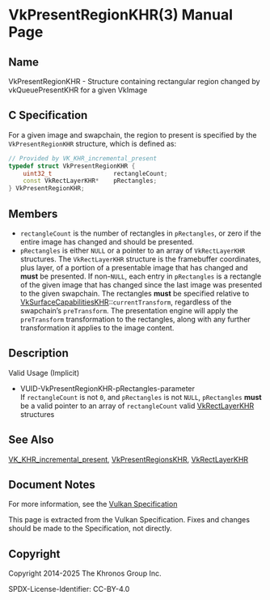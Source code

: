 # VkPresentRegionKHR(3) Manual Page

## Name

VkPresentRegionKHR - Structure containing rectangular region changed by vkQueuePresentKHR for a given VkImage



## [](#_c_specification)C Specification

For a given image and swapchain, the region to present is specified by the `VkPresentRegionKHR` structure, which is defined as:

```c++
// Provided by VK_KHR_incremental_present
typedef struct VkPresentRegionKHR {
    uint32_t                 rectangleCount;
    const VkRectLayerKHR*    pRectangles;
} VkPresentRegionKHR;
```

## [](#_members)Members

- `rectangleCount` is the number of rectangles in `pRectangles`, or zero if the entire image has changed and should be presented.
- `pRectangles` is either `NULL` or a pointer to an array of `VkRectLayerKHR` structures. The `VkRectLayerKHR` structure is the framebuffer coordinates, plus layer, of a portion of a presentable image that has changed and **must** be presented. If non-`NULL`, each entry in `pRectangles` is a rectangle of the given image that has changed since the last image was presented to the given swapchain. The rectangles **must** be specified relative to [VkSurfaceCapabilitiesKHR](https://registry.khronos.org/vulkan/specs/latest/man/html/VkSurfaceCapabilitiesKHR.html)::`currentTransform`, regardless of the swapchain’s `preTransform`. The presentation engine will apply the `preTransform` transformation to the rectangles, along with any further transformation it applies to the image content.

## [](#_description)Description

Valid Usage (Implicit)

- [](#VUID-VkPresentRegionKHR-pRectangles-parameter)VUID-VkPresentRegionKHR-pRectangles-parameter  
  If `rectangleCount` is not `0`, and `pRectangles` is not `NULL`, `pRectangles` **must** be a valid pointer to an array of `rectangleCount` valid [VkRectLayerKHR](https://registry.khronos.org/vulkan/specs/latest/man/html/VkRectLayerKHR.html) structures

## [](#_see_also)See Also

[VK\_KHR\_incremental\_present](https://registry.khronos.org/vulkan/specs/latest/man/html/VK_KHR_incremental_present.html), [VkPresentRegionsKHR](https://registry.khronos.org/vulkan/specs/latest/man/html/VkPresentRegionsKHR.html), [VkRectLayerKHR](https://registry.khronos.org/vulkan/specs/latest/man/html/VkRectLayerKHR.html)

## [](#_document_notes)Document Notes

For more information, see the [Vulkan Specification](https://registry.khronos.org/vulkan/specs/latest/html/vkspec.html#VkPresentRegionKHR)

This page is extracted from the Vulkan Specification. Fixes and changes should be made to the Specification, not directly.

## [](#_copyright)Copyright

Copyright 2014-2025 The Khronos Group Inc.

SPDX-License-Identifier: CC-BY-4.0
